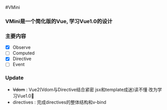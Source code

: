 #VMini

### VMini是一个简化版的Vue, 学习Vue1.0的设计  

### 主要内容

- [x] Observe
- [ ] Computed  
- [x] Directive  
- [ ] Event  

### Update
- ~~Vdom~~ : Vue2(Vdom与Directive结合紧密 jsx和template成迷)读不懂 改为学习Vue1.0🌚
- directives : 完成directives的整体结构和v-bind

